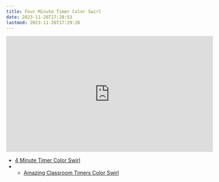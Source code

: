 ```yaml
---
title: Four Minute Timer Color Swirl
date: 2023-11-26T17:28:53
lastmod: 2023-11-26T17:29:26
---
```


<div class="iframe-16-9-container">
<iframe class="youTubeIframe" width="560" height="315" src="https://www.youtube.com/embed/Ptmtqweuufg" title="YouTube video player" frameborder="0" allow="accelerometer; autoplay; clipboard-write; encrypted-media; gyroscope; picture-in-picture; web-share" allowfullscreen></iframe>
</div>

- [4 Minute Timer Color Swirl](https://youtu.be/Ptmtqweuufg)
- - [Amazing Classroom Timers Color Swirl](../amazing-classroom-timers-color-swirl.md)